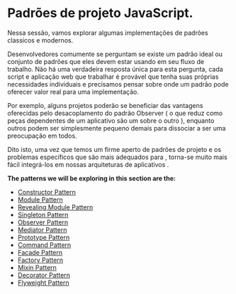 # Padrões de projeto JavaScript.

Nessa sessão, vamos explorar algumas implementações de padrões classicos e modernos.

Desenvolvedores comumente se perguntam se existe um padrão ideal ou conjunto de padrões que eles devem estar usando em seu fluxo de trabalho. Não há uma verdadeira resposta única para esta pergunta, cada script e aplicação web que trabalhar é provável que tenha suas próprias necessidades individuais e precisamos pensar sobre onde um padrão pode oferecer valor real para uma implementação.

Por exemplo, alguns projetos poderão se beneficiar das vantagens oferecidas pelo desacoplamento do padrão Observer ( o que reduz como peças dependentes de um aplicativo são um sobre o outro ), enquanto outros podem ser simplesmente pequeno demais para dissociar a ser uma preocupação em todos.

Dito isto, uma vez que temos um firme aperto de padrões de projeto e os problemas específicos que são mais adequados para , torna-se muito mais fácil integrá-los em nossas arquiteturas de aplicativos .

**The patterns we will be exploring in this section are the:**
<ul>
<li><a href="./book/patterns/constructorpatternjavascript.md">Constructor Pattern</a></li>
<li><a href="./book/patterns/">Module Pattern</a></li>
<li><a href="./book/patterns/">Revealing Module Pattern</a></li>
<li><a href="./book/patterns/">Singleton Pattern</a></li>
<li><a href="./book/patterns/">Observer Pattern</a></li>
<li><a href="./book/patterns/">Mediator Pattern</a></li>
<li><a href="./book/patterns/">Prototype Pattern</a></li>
<li><a href="./book/patterns/">Command Pattern</a></li>
<li><a href="./book/patterns/">Facade Pattern</a></li>
<li><a href="./book/patterns/">Factory Pattern</a></li>
<li><a href="./book/patterns/">Mixin Pattern</a></li>
<li><a href="./book/patterns/">Decorator Pattern</a></li>
<li><a href="./book/patterns/">Flyweight Pattern</a></li>
</ul>
